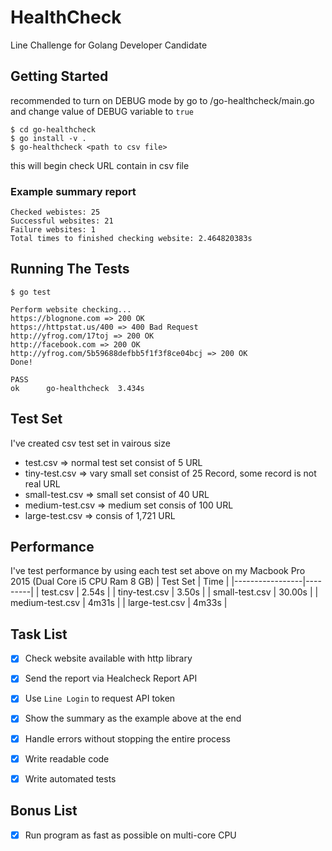 # HealthCheck
Line Challenge for Golang Developer Candidate


## Getting Started
recommended to turn on DEBUG mode by go to /go-healthcheck/main.go and change value of DEBUG variable to `true`
```
$ cd go-healthcheck
$ go install -v .
$ go-healthcheck <path to csv file>
```


this will begin check URL contain in csv file 
### Example summary report

```
Checked webistes: 25
Successful websites: 21
Failure websites: 1
Total times to finished checking website: 2.464820383s
```


## Running The Tests

```
$ go test

Perform website checking...
https://blognone.com => 200 OK
https://httpstat.us/400 => 400 Bad Request
http://yfrog.com/17toj => 200 OK
http://facebook.com => 200 OK
http://yfrog.com/5b59688defbb5f1f3f8ce04bcj => 200 OK
Done!

PASS
ok  	go-healthcheck	3.434s
```

## Test Set 
I've created csv test set in vairous size 
* test.csv => normal test set consist of 5 URL
* tiny-test.csv => vary small set consist of 25 Record, some record is not real URL
* small-test.csv => small set consist of 40 URL
* medium-test.csv => medium set consis of 100 URL
* large-test.csv => consis of 1,721 URL 

## Performance
I've test performance by using each test set above on my Macbook Pro 2015 (Dual Core i5 CPU Ram 8 GB)
| Test Set        |  Time   |
|-----------------|---------|
| test.csv        | 2.54s   |
| tiny-test.csv   | 3.50s   |
| small-test.csv  | 30.00s  |
| medium-test.csv | 4m31s   |
| large-test.csv  | 4m33s   |


## Task List
- [x] Check website available with http library
- [x] Send the report via Healcheck Report API
- [x] Use `Line Login` to request API token
- [x] Show the summary as the example above at the end
- [x] Handle errors without stopping the entire process
- [x] Write readable code
- [x] Write automated tests


## Bonus List 
- [x] Run program as fast as possible on multi-core CPU